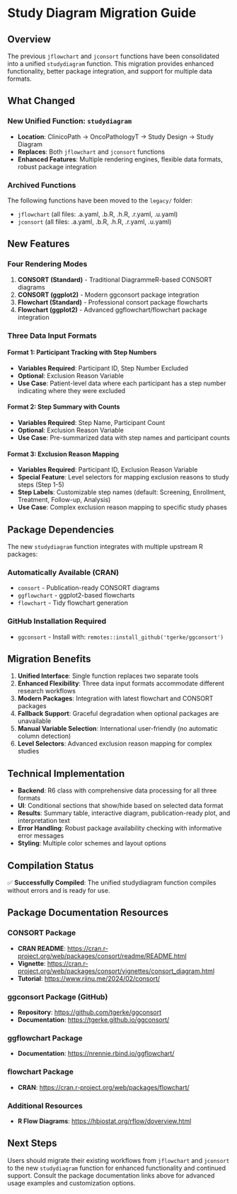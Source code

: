 # Study Diagram Migration Guide

## Overview

The previous `jflowchart` and `jconsort` functions have been consolidated into a unified `studydiagram` function. This migration provides enhanced functionality, better package integration, and support for multiple data formats.

## What Changed

### New Unified Function: `studydiagram`
- **Location**: ClinicoPath → OncoPathologyT → Study Design → Study Diagram
- **Replaces**: Both `jflowchart` and `jconsort` functions
- **Enhanced Features**: Multiple rendering engines, flexible data formats, robust package integration

### Archived Functions
The following functions have been moved to the `legacy/` folder:
- `jflowchart` (all files: .a.yaml, .b.R, .h.R, .r.yaml, .u.yaml)
- `jconsort` (all files: .a.yaml, .b.R, .h.R, .r.yaml, .u.yaml)

## New Features

### Four Rendering Modes
1. **CONSORT (Standard)** - Traditional DiagrammeR-based CONSORT diagrams
2. **CONSORT (ggplot2)** - Modern ggconsort package integration
3. **Flowchart (Standard)** - Professional consort package flowcharts
4. **Flowchart (ggplot2)** - Advanced ggflowchart/flowchart package integration

### Three Data Input Formats

#### Format 1: Participant Tracking with Step Numbers
- **Variables Required**: Participant ID, Step Number Excluded
- **Optional**: Exclusion Reason Variable
- **Use Case**: Patient-level data where each participant has a step number indicating where they were excluded

#### Format 2: Step Summary with Counts
- **Variables Required**: Step Name, Participant Count
- **Optional**: Exclusion Reason Variable
- **Use Case**: Pre-summarized data with step names and participant counts

#### Format 3: Exclusion Reason Mapping
- **Variables Required**: Participant ID, Exclusion Reason Variable
- **Special Feature**: Level selectors for mapping exclusion reasons to study steps (Step 1-5)
- **Step Labels**: Customizable step names (default: Screening, Enrollment, Treatment, Follow-up, Analysis)
- **Use Case**: Complex exclusion reason mapping to specific study phases

## Package Dependencies

The new `studydiagram` function integrates with multiple upstream R packages:

### Automatically Available (CRAN)
- `consort` - Publication-ready CONSORT diagrams
- `ggflowchart` - ggplot2-based flowcharts
- `flowchart` - Tidy flowchart generation

### GitHub Installation Required
- `ggconsort` - Install with: `remotes::install_github('tgerke/ggconsort')`

## Migration Benefits

1. **Unified Interface**: Single function replaces two separate tools
2. **Enhanced Flexibility**: Three data input formats accommodate different research workflows
3. **Modern Packages**: Integration with latest flowchart and CONSORT packages
4. **Fallback Support**: Graceful degradation when optional packages are unavailable
5. **Manual Variable Selection**: International user-friendly (no automatic column detection)
6. **Level Selectors**: Advanced exclusion reason mapping for complex studies

## Technical Implementation

- **Backend**: R6 class with comprehensive data processing for all three formats
- **UI**: Conditional sections that show/hide based on selected data format
- **Results**: Summary table, interactive diagram, publication-ready plot, and interpretation text
- **Error Handling**: Robust package availability checking with informative error messages
- **Styling**: Multiple color schemes and layout options

## Compilation Status

✅ **Successfully Compiled**: The unified studydiagram function compiles without errors and is ready for use.

## Package Documentation Resources

### CONSORT Package
- **CRAN README**: https://cran.r-project.org/web/packages/consort/readme/README.html
- **Vignette**: https://cran.r-project.org/web/packages/consort/vignettes/consort_diagram.html
- **Tutorial**: https://www.riinu.me/2024/02/consort/

### ggconsort Package (GitHub)
- **Repository**: https://github.com/tgerke/ggconsort
- **Documentation**: https://tgerke.github.io/ggconsort/

### ggflowchart Package
- **Documentation**: https://nrennie.rbind.io/ggflowchart/

### flowchart Package
- **CRAN**: https://cran.r-project.org/web/packages/flowchart/

### Additional Resources
- **R Flow Diagrams**: https://hbiostat.org/rflow/doverview.html

## Next Steps

Users should migrate their existing workflows from `jflowchart` and `jconsort` to the new `studydiagram` function for enhanced functionality and continued support. Consult the package documentation links above for advanced usage examples and customization options.